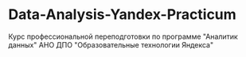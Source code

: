 # Data-Analysis-Yandex-Practicum
Курс профессиональной переподготовки по программе "Аналитик данных" АНО ДПО "Образовательные технологии Яндекса"
